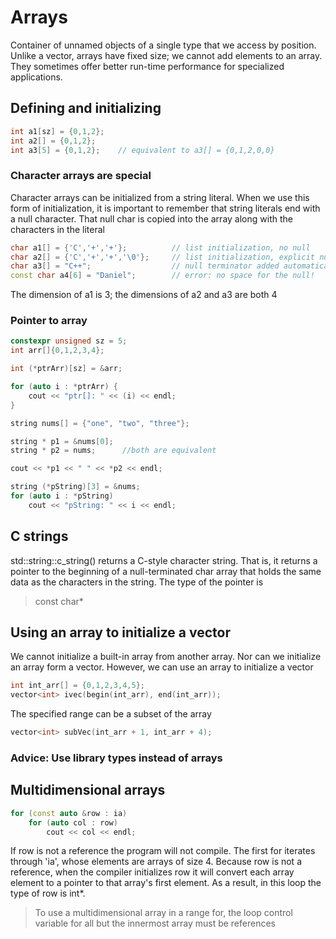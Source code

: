 # Arrays

Container of unnamed objects of a single type that we access by position. Unlike a vector, arrays have fixed size; we cannot add elements to an array. They sometimes offer better run-time performance for specialized applications.

## Defining and initializing

```cpp
int a1[sz] = {0,1,2};
int a2[] = {0,1,2};
int a3[5] = {0,1,2};    // equivalent to a3[] = {0,1,2,0,0}
```

### Character arrays are special

Character arrays can be initialized from a string literal. When we use this form of initialization, it is important to remember that string literals end with a null character. That null char is copied into the array along with the characters in the literal

```cpp
char a1[] = {'C','+','+'};          // list initialization, no null
char a2[] = {'C','+','+','\0'};     // list initialization, explicit null
char a3[] = "C++";                  // null terminator added automatically
const char a4[6] = "Daniel";        // error: no space for the null!
```

The dimension of a1 is 3; the dimensions of a2 and a3 are both 4

### Pointer to array
```cpp
constexpr unsigned sz = 5;
int arr[]{0,1,2,3,4};

int (*ptrArr)[sz] = &arr;

for (auto i : *ptrArr) {
    cout << "ptr[]: " << (i) << endl;
}

```

```cpp
string nums[] = {"one", "two", "three"};

string * p1 = &nums[0];
string * p2 = nums;      //both are equivalent

cout << *p1 << " " << *p2 << endl;

string (*pString)[3] = &nums;   
for (auto i : *pString)
    cout << "pString: " << i << endl; 
```

## C strings

std::string::c_string() returns a C-style character string. That is, it returns a pointer to the beginning of a null-terminated char array that holds the same data as the characters in the string.
The type of the pointer is 
> const char*

## Using an array to initialize a vector

We cannot initialize a built-in array from another array. Nor can we initialize an array form a vector. However, we can use an array to initialize a vector

```cpp
int int_arr[] = {0,1,2,3,4,5};
vector<int> ivec(begin(int_arr), end(int_arr));
```
The specified range can be a subset of the array
```cpp
vector<int> subVec(int_arr + 1, int_arr + 4);
```

### Advice: Use library types instead of arrays

## Multidimensional arrays

```cpp
for (const auto &row : ia)
    for (auto col : row)
        cout << col << endl;
```
If row is not a reference the program will not compile. The first for iterates through 'ia', whose elements are arrays of
size 4. Because row is not a reference, when the compiler initializes row it will convert each array element to a pointer to that 
array's first element. As a result, in this loop the type of row is int*. 

> To use a multidimensional array in a range for, the loop control variable for all but the innermost array must be references


